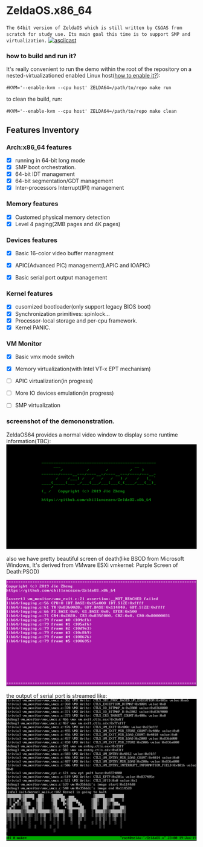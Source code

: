 #  ZeldaOS.x86_64

`The 64bit version of ZeldaOS which is still written by C&GAS from scratch for study use. Its main goal this time is to support SMP and virtualization.`
[![asciicast](https://asciinema.org/a/5qJG94cGhMy1M0PTzHGqruEGS.svg)](https://asciinema.org/a/5qJG94cGhMy1M0PTzHGqruEGS)

### how to build and run it?

It's really convenient to run the demo within the root of the repository on a nested-virtualizationed enabled Linux host([how to enable it?](https://github.com/chillancezen/ZeldaOS.x86_64/issues/2#issuecomment-495082106)):

`#KVM='--enable-kvm --cpu host' ZELDA64=/path/to/repo make run`

to clean the build, run:


`#KVM='--enable-kvm --cpu host' ZELDA64=/path/to/repo make clean`
## Features Inventory

### Arch:x86_64 features
- [X] running in 64-bit long mode 
- [X] SMP boot orchestration.
- [X] 64-bit IDT management
- [X] 64-bit segmentation/GDT management
- [X] Inter-processors Interrupt(IPI) management

### Memory features
- [X] Customed physical memory detection
- [X] Level 4 paging(2MB pages and 4K pages)

### Devices features
- [X] Basic 16-color video buffer managment
- [X] APIC(Advanced PIC) management(LAPIC and IOAPIC)
- [X] Basic serial port output management


### Kernel features 
- [X] cusomized bootloader(only support legacy BIOS boot)
- [X] Synchronization primitives: spinlock...
- [X] Processor-local storage and per-cpu framework.
- [X] Kernel PANIC.

### VM Monitor
- [X] Basic vmx mode switch
- [X] Memory virtualization(with Intel VT-x EPT mechanism)
- [ ] APIC virtualization(in progress)
- [ ] More IO devices emulation(in progress)
- [ ] SMP virtualization



### screenshot of the demononstration.
ZeldaOS64 provides a normal video window to display some runtime information(TBC):
![image of green window](https://raw.githubusercontent.com/chillancezen/DEPRECATED-misc/master/image/green-window.png)

also we have pretty beautiful screen of death(like BSOD from Microsoft Windows, It's derived from VMware ESXi vmkernel: Purple Screen of Death:PSOD)

![sreen of death](https://raw.githubusercontent.com/chillancezen/DEPRECATED-misc/master/image/purple-window.png)

the output of serial port is streamed like:
![output of serial port](https://raw.githubusercontent.com/chillancezen/DEPRECATED-misc/master/image/splash-serial-output.png)
